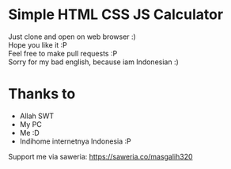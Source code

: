 # Simple HTML CSS JS Calculator
Just clone and open on web browser :)<br>
Hope you like it :P<br>
Feel free to make pull requests :P<br>
Sorry for my bad english, because iam Indonesian :)<br>

# Thanks to
- Allah SWT
- My PC
- Me :D
- Indihome internetnya Indonesia :P

Support me via saweria: https://saweria.co/masgalih320
